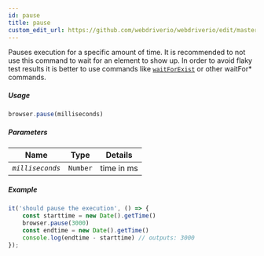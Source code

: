 ```yaml
---
id: pause
title: pause
custom_edit_url: https://github.com/webdriverio/webdriverio/edit/master/packages/webdriverio/src/commands/browser/pause.js
---
```


Pauses execution for a specific amount of time. It is recommended to not use this command to wait for an
element to show up. In order to avoid flaky test results it is better to use commands like
[`waitForExist`](/docs/api/element/waitForExist.html) or other waitFor* commands.

##### Usage

```js
browser.pause(milliseconds)
```

##### Parameters

| Name | Type | Details |
| ---- | ---- | ------- |
| <code><var>milliseconds</var></code> | <code>Number</code> | time in ms |

##### Example

```js pause.js
it('should pause the execution', () => {
    const starttime = new Date().getTime()
    browser.pause(3000)
    const endtime = new Date().getTime()
    console.log(endtime - starttime) // outputs: 3000
});
```

